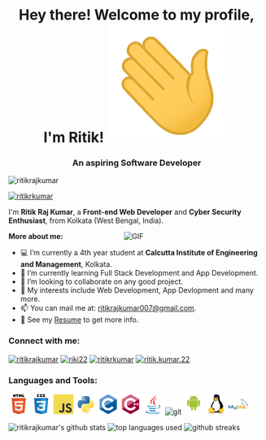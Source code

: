 <h1 align="center">Hey there! Welcome to my profile, I'm Ritik! <img src="https://raw.githubusercontent.com/ABSphreak/ABSphreak/master/gifs/Hi.gif"> </h1>

<h3 align="center">An aspiring Software Developer</h3>
<p align="left"> <img src="https://komarev.com/ghpvc/?username=ritikrajkumar" alt="ritikrajkumar"/> </p>

<p align="left"> <a href="https://twitter.com/ritikrkumar" target="blank"><img src="https://img.shields.io/twitter/follow/ritikrkumar?logo=twitter&style=for-the-badge" alt="ritikrkumar"/></a> </p>


I'm <b>Ritik Raj Kumar</b>, a <b>Front-end Web Developer</b> and <b>Cyber Security Enthusiast</b>, from Kolkata (West Bengal, India).

<img align="right" alt="GIF" width="55%" src="https://i.pinimg.com/originals/0b/5c/c0/0b5cc024841accd9a31a7b2daeb0e57b.gif"/>

<b>More about me:</b>

<!--- 🎪 [Portfolio](https://sourcerer.io/ritikrajkumar) -->
- 💻 I’m currently a 4th year student at <b>Calcutta Institute of Engineering and Management</b>, Kolkata.
- 🌱 I’m currently learning Full Stack Development and App Development.
- 👯 I’m looking to collaborate on any good project.
- 🤔 My interests include Web Development, App Devlopment and many more.
- 📫 You can mail me at: ritikrajkumar007@gmail.com.
- 📝 See my [Resume](https://drive.google.com/file/d/1z_vF9ua-fs8g0uism8CCwBrQPi7kX4TM/view?usp=sharing) to get more info.


<h3 align="left">Connect with me:</h3>
<p align="left">
<a href="https://www.linkedin.com/in/ritikrajkumar" target="blank"><img align="center" src="https://raw.githubusercontent.com/rahuldkjain/github-profile-readme-generator/master/src/images/icons/Social/linked-in-alt.svg" alt="ritikrajkumar" height="30" width="40"/></a>
<a href="https://www.codechef.com/users/riki22" target="blank"><img align="center" src="https://cdn.jsdelivr.net/npm/simple-icons@3.1.0/icons/codechef.svg" alt="riki22" height="30" width="40"/></a>
<a href="https://twitter.com/ritikrkumar" target="blank"><img align="center" src="https://raw.githubusercontent.com/rahuldkjain/github-profile-readme-generator/master/src/images/icons/Social/twitter.svg" alt="ritikrkumar" height="30" width="40"/></a>
<a href="https://instagram.com/reevs.22" target="blank"><img align="center" src="https://raw.githubusercontent.com/rahuldkjain/github-profile-readme-generator/master/src/images/icons/Social/instagram.svg" alt="ritik.kumar.22" height="30" width="40"/></a>
</p>

<h3 align="left">Languages and Tools:</h3>
<p align="left"> 
    <img src="https://raw.githubusercontent.com/devicons/devicon/master/icons/html5/html5-original-wordmark.svg" alt="html5" width="40" height="40"/> </a>
    <img src="https://raw.githubusercontent.com/devicons/devicon/master/icons/css3/css3-original-wordmark.svg" alt="css3" width="40" height="40"/> </a>
    <img src="https://raw.githubusercontent.com/devicons/devicon/master/icons/javascript/javascript-original.svg" alt="javascript" width="40" height="40"/> </a>
    <img src="https://raw.githubusercontent.com/devicons/devicon/master/icons/python/python-original.svg" alt="python" width="40" height="40"/> </a>
    <img src="https://raw.githubusercontent.com/devicons/devicon/master/icons/c/c-original.svg" alt="c" width="40" height="40"/> </a>
    <img src="https://raw.githubusercontent.com/devicons/devicon/master/icons/cplusplus/cplusplus-original.svg" alt="cplusplus" width="40" height="40"/>
    <img src="https://raw.githubusercontent.com/devicons/devicon/master/icons/java/java-original.svg" alt="java" width="40" height="40"/> </a>
    <img src="https://www.vectorlogo.zone/logos/git-scm/git-scm-icon.svg" alt="git" width="40" height="40"/> </a>
    <img src="https://raw.githubusercontent.com/devicons/devicon/master/icons/android/android-original-wordmark.svg" alt="android" width="40" height="40"/> </a>
    <img src=https://raw.githubusercontent.com/devicons/devicon/master/icons/linux/linux-original.svg alt="linux" width="40" height="40"/> </a>
    <img src=https://raw.githubusercontent.com/devicons/devicon/master/icons/mysql/mysql-original-wordmark.svg alt="mysql" width="40" height="40"/> </a>
</p>

<p align="left">
    <img src="https://github-readme-stats.vercel.app/api?username=ritikrajkumar&show_icons=true&theme=dracula&hide_border=true" alt="ritikrajkumar's github stats" width="60%"/>
    <img src="https://github-readme-stats.vercel.app/api/top-langs?username=ritikrajkumar&hide=java&layout=compact&theme=dracula&hide_border=true" alt="top languages used" width="60%"/>
    <img src="https://github-readme-streak-stats.herokuapp.com/?user=ritikrajkumar&theme=dracula&hide_border=true" alt="github streaks" width="60%"/>
</p>
